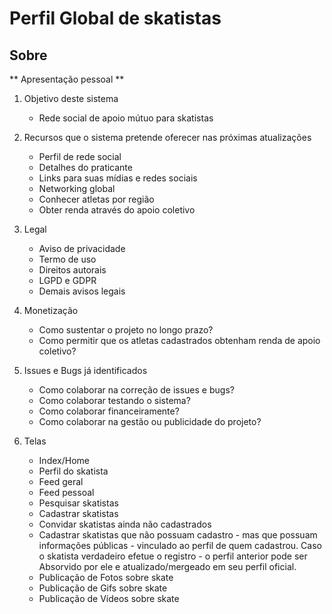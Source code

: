 # Perfil Global de skatistas
## Sobre

** Apresentação pessoal **

1. Objetivo deste sistema
   - Rede social de apoio mútuo para skatistas

2. Recursos que o sistema pretende oferecer nas próximas atualizações
   - Perfil de rede social
   - Detalhes do praticante
   - Links para suas mídias e redes sociais
   - Networking global
   - Conhecer atletas por região
   - Obter renda através do apoio coletivo

3. Legal
   - Aviso de privacidade
   - Termo de uso
   - Direitos autorais
   - LGPD e GDPR
   - Demais avisos legais
4. Monetização
   - Como sustentar o projeto no longo prazo?
   - Como permitir que os atletas cadastrados obtenham renda de apoio coletivo?

5. Issues e Bugs já identificados
   - Como colaborar na correção de issues e bugs?
   - Como colaborar testando o sistema?
   - Como colaborar financeiramente?
   - Como colaborar na gestão ou publicidade do projeto?


6. Telas
   - Index/Home
   - Perfil do skatista
   - Feed geral
   - Feed pessoal
   - Pesquisar skatistas
   - Cadastrar skatistas 
   - Convidar skatistas ainda não cadastrados
   - Cadastrar skatistas que não possuam cadastro - mas que possuam informações públicas - vinculado ao perfil de quem cadastrou. Caso o skatista verdadeiro efetue o registro - o perfil anterior pode ser Absorvido por ele e atualizado/mergeado em seu perfil oficial.
   - Publicação de Fotos sobre skate
   - Publicação de Gifs sobre skate
   - Publicação de Vídeos sobre skate